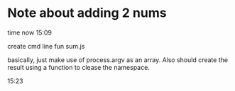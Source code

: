 # Note about adding 2 nums 
time now 15:09

create cmd line fun 
sum.js

basically, just make use of process.argv as an array. Also should create the result using a function to clease the namespace. 

15:23